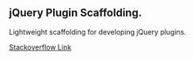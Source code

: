 jQuery Plugin Scaffolding.
--------------------------

Lightweight scaffolding for developing jQuery plugins.

[Stackoverflow Link][1]

  [1]: http://stackoverflow.com/questions/5980194/jquery-plugin-template-best-practice-convention-performance-and-memory-impact/6272580#6272580